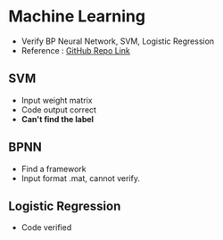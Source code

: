 # Machine Learning 
- Verify BP Neural Network, SVM, Logistic Regression
- Reference : [GitHub Repo Link](https://github.com/lawlite19/MachineLearning_Python)

## SVM
- Input weight matrix
- Code output correct
- **Can't find the label**

## BPNN
- Find a framework
- Input format .mat, cannot verify.

## Logistic Regression
- Code verified